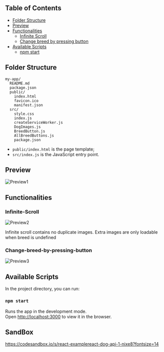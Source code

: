 ## Table of Contents

- [Folder Structure](#folder-structure)
- [Preview](#Preview)
- [Functionalities](#Functionalities)
  - [Infinite Scroll](#Infinite-Scroll)
  - [Change breed by pressing button](#Change-breed-by-pressing-button)
- [Available Scripts](#available-scripts)
  - [npm start](#npm-start)


## Folder Structure

```
my-app/
  README.md
  package.json
  public/
    index.html
    favicon.ico
    manifest.json
  src/
    style.css
    index.js
    createServiceWorker.js
    DogImages.js
    BreedButton.js
    AllBreedButtons.js
    package.json
```

* `public/index.html` is the page template;
* `src/index.js` is the JavaScript entry point.



## Preview

![Preview1](https://github.com/WenXinDong2018/images1/blob/master/Screenshot%202019-10-17%20at%2017.18.56.png)


## Functionalities

### Infinite-Scroll 

![Preview2](https://github.com/WenXinDong2018/images1/blob/master/Screenshot%202019-10-17%20at%2019.27.47.png)

Infinite scroll contains no duplicate images. Extra images are only loadable when breed is undefined

### Change-breed-by-pressing-button

![Preview3](https://github.com/WenXinDong2018/images1/blob/master/Screenshot%202019-10-17%20at%2019.25.45.png)


## Available Scripts

In the project directory, you can run:

### `npm start`

Runs the app in the development mode.<br>
Open [http://localhost:3000](http://localhost:3000) to view it in the browser.

## SandBox

https://codesandbox.io/s/react-examplereact-dog-api-1-nixe8?fontsize=14
